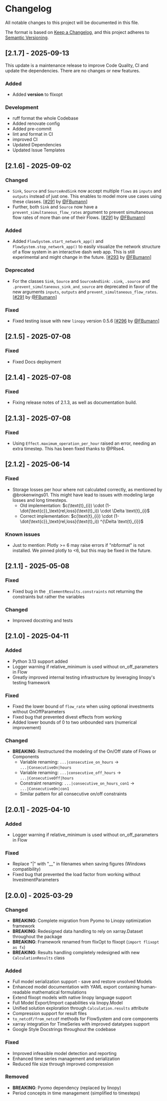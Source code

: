 # Changelog

All notable changes to this project will be documented in this file.

The format is based on [Keep a Changelog](https://keepachangelog.com/en/1.0.0/),
and this project adheres to [Semantic Versioning](https://semver.org/spec/v2.0.0.html).

<!-- This text won't be rendered
Take Care: The CI will automatically append a "Whats CHanged" section to the changelog.
This contains all COmmits, PR's and Contributers.
Therefore, the Changelog should focus on the user-facing changes.

Template:
----
## [Unreleased] - ????-??-??

### Changed

### Added

### Deprecated

### Fixed

### Known issues

### Development

----
Upcoming Release:

## [2.2.0] - 2025-09-13
THis release introduces a new interface `PiecewiseEffectsPerFlowHour` to model non-linear relations between flow rates and effects.
This greatly enhances Model flexibility.

### Fixed
- LinearConverter with `PiecewiseConversion` allowed flows to reach 0 values, even though they didnt have `OnOffParameters` nor `PiecewiseConversion` actually containing 0 in its `Piece`s.

### Added
- Added new Interface `PiecewiseEffectsPerFlowHour` to model non-linear relations between flow rates and effects.

Until here -->


## [2.1.7] - 2025-09-13

This update is a maintenance release to improve Code Quality, CI and update the dependencies.
There are no changes or new features.

### Added
- Added __version__ to flixopt

### Development
- ruff format the whole Codebase
- Added renovate config
- Added pre-commit
- lint and format in CI
- improved CI
- Updated Dependencies
- Updated Issue Templates


## [2.1.6] - 2025-09-02

### Changed
- `Sink`, `Source` and `SourceAndSink` now accept multiple `flows` as `inputs` and `outputs` instead of just one. This enables to model more use cases using these classes. [[#291](https://github.com/flixOpt/flixopt/pull/291) by [@FBumann](https://github.com/FBumann)]
- Further, both `Sink` and `Source` now have a `prevent_simultaneous_flow_rates` argument to prevent simultaneous flow rates of more than one of their Flows. [[#291](https://github.com/flixOpt/flixopt/pull/291) by [@FBumann](https://github.com/FBumann)]

### Added
- Added `FlowSystem.start_network_app()` and `FlowSystem.stop_network_app()` to easily visualize the network structure of a flow system in an interactive dash web app. This is still experimental and might change in the future. [[#293](https://github.com/flixOpt/flixopt/pull/293) by [@FBumann](https://github.com/FBumann)]

### Deprecated
- For the classes `Sink`, `Source` and `SourceAndSink`: `.sink`, `.source` and `.prevent_simultaneous_sink_and_source` are deprecated in favor of the new arguments `inputs`, `outputs` and `prevent_simultaneous_flow_rates`. [[#291](https://github.com/flixOpt/flixopt/pull/291) by [@FBumann](https://github.com/FBumann)]

### Fixed
- Fixed testing issue with new `linopy` version 0.5.6 [[#296](https://github.com/flixOpt/flixopt/pull/296) by [@FBumann](https://github.com/FBumann)]

## [2.1.5] - 2025-07-08

### Fixed
- Fixed Docs deployment

## [2.1.4] - 2025-07-08

### Fixed
- Fixing release notes of 2.1.3, as well as documentation build.


## [2.1.3] - 2025-07-08

### Fixed
- Using `Effect.maximum_operation_per_hour` raised an error, needing an extra timestep. This has been fixed thanks to @PRse4.

## [2.1.2] - 2025-06-14

### Fixed
- Storage losses per hour where not calculated correctly, as mentioned by @brokenwings01. This might have lead to issues with modeling large losses and long timesteps.
  - Old implementation:     $c(\text{t}_{i}) \cdot (1-\dot{\text{c}}_\text{rel,loss}(\text{t}_i)) \cdot \Delta \text{t}_{i}$
  - Correct implementation: $c(\text{t}_{i}) \cdot (1-\dot{\text{c}}_\text{rel,loss}(\text{t}_i)) ^{\Delta \text{t}_{i}}$

### Known issues
- Just to mention: Plotly >= 6 may raise errors if "nbformat" is not installed. We pinned plotly to <6, but this may be fixed in the future.

## [2.1.1] - 2025-05-08

### Fixed
- Fixed bug in the `_ElementResults.constraints` not returning the constraints but rather the variables

### Changed
- Improved docstring and tests

## [2.1.0] - 2025-04-11

### Added
- Python 3.13 support added
- Logger warning if relative_minimum is used without on_off_parameters in Flow
- Greatly improved internal testing infrastructure by leveraging linopy's testing framework

### Fixed
- Fixed the lower bound of `flow_rate` when using optional investments without OnOffParameters
- Fixed bug that prevented divest effects from working
- Added lower bounds of 0 to two unbounded vars (numerical improvement)

### Changed
- **BREAKING**: Restructured the modeling of the On/Off state of Flows or Components
  - Variable renaming: `...|consecutive_on_hours` → `...|ConsecutiveOn|hours`
  - Variable renaming: `...|consecutive_off_hours` → `...|ConsecutiveOff|hours`
  - Constraint renaming: `...|consecutive_on_hours_con1` → `...|ConsecutiveOn|con1`
  - Similar pattern for all consecutive on/off constraints

## [2.0.1] - 2025-04-10

### Added
- Logger warning if relative_minimum is used without on_off_parameters in Flow

### Fixed
- Replace "|" with "__" in filenames when saving figures (Windows compatibility)
- Fixed bug that prevented the load factor from working without InvestmentParameters

## [2.0.0] - 2025-03-29

### Changed
- **BREAKING**: Complete migration from Pyomo to Linopy optimization framework
- **BREAKING**: Redesigned data handling to rely on xarray.Dataset throughout the package
- **BREAKING**: Framework renamed from flixOpt to flixopt (`import flixopt as fx`)
- **BREAKING**: Results handling completely redesigned with new `CalculationResults` class

### Added
- Full model serialization support - save and restore unsolved Models
- Enhanced model documentation with YAML export containing human-readable mathematical formulations
- Extend flixopt models with native linopy language support
- Full Model Export/Import capabilities via linopy.Model
- Unified solution exploration through `Calculation.results` attribute
- Compression support for result files
- `to_netcdf/from_netcdf` methods for FlowSystem and core components
- xarray integration for TimeSeries with improved datatypes support
- Google Style Docstrings throughout the codebase

### Fixed
- Improved infeasible model detection and reporting
- Enhanced time series management and serialization
- Reduced file size through improved compression

### Removed
- **BREAKING**: Pyomo dependency (replaced by linopy)
- Period concepts in time management (simplified to timesteps)
